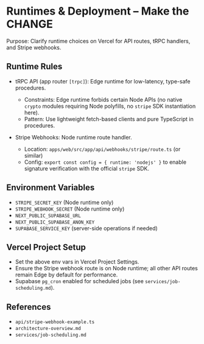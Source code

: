 # Runtimes & Deployment – Make the CHANGE

Purpose: Clarify runtime choices on Vercel for API routes, tRPC handlers, and Stripe webhooks.

## Runtime Rules
- tRPC API (app router `[trpc]`): Edge runtime for low-latency, type-safe procedures.
  - Constraints: Edge runtime forbids certain Node APIs (no native `crypto` modules requiring Node polyfills, no `stripe` SDK instantiation here).
  - Pattern: Use lightweight fetch-based clients and pure TypeScript in procedures.

- Stripe Webhooks: Node runtime route handler.
  - Location: `apps/web/src/app/api/webhooks/stripe/route.ts` (or similar)
  - Config: `export const config = { runtime: 'nodejs' }` to enable signature verification with the official `stripe` SDK.

## Environment Variables
- `STRIPE_SECRET_KEY` (Node runtime only)
- `STRIPE_WEBHOOK_SECRET` (Node runtime only)
- `NEXT_PUBLIC_SUPABASE_URL`
- `NEXT_PUBLIC_SUPABASE_ANON_KEY`
- `SUPABASE_SERVICE_KEY` (server-side operations if needed)

## Vercel Project Setup
- Set the above env vars in Vercel Project Settings.
- Ensure the Stripe webhook route is on Node runtime; all other API routes remain Edge by default for performance.
- Supabase `pg_cron` enabled for scheduled jobs (see `services/job-scheduling.md`).

## References
- `api/stripe-webhook-example.ts`
- `architecture-overview.md`
- `services/job-scheduling.md`

